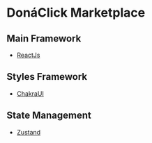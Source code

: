 # DonáClick Marketplace

## Main Framework
- [ReactJs](https://react.dev/)

## Styles Framework
- [ChakraUI](https://v2.chakra-ui.com/)

## State Management
- [Zustand](https://zustand-demo.pmnd.rs/)
